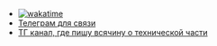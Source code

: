 - [![wakatime](https://wakatime.com/badge/user/e239d863-f755-4ff2-a545-b08c29c42b5b.svg)](https://wakatime.com/@e239d863-f755-4ff2-a545-b08c29c42b5b)
- [Телеграм для связи](https://t.me/oldbruh)
- [ТГ канал, где пишу всячину о технической части](https://t.me/jjswifty)



